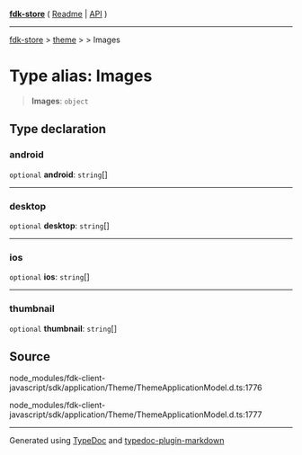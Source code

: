 [**fdk-store**](../../../README.md) ( [Readme](../../../README.md) \| [API](../../../API.md) )

---

[fdk-store](../../../API.md) > [theme](../../README.md) > [<internal>](../README.md) > Images

# Type alias: Images

> **Images**: `object`

## Type declaration

### android

`optional` **android**: `string`[]

---

### desktop

`optional` **desktop**: `string`[]

---

### ios

`optional` **ios**: `string`[]

---

### thumbnail

`optional` **thumbnail**: `string`[]

## Source

node_modules/fdk-client-javascript/sdk/application/Theme/ThemeApplicationModel.d.ts:1776

node_modules/fdk-client-javascript/sdk/application/Theme/ThemeApplicationModel.d.ts:1777

---

Generated using [TypeDoc](https://typedoc.org/) and [typedoc-plugin-markdown](https://www.npmjs.com/package/typedoc-plugin-markdown)
